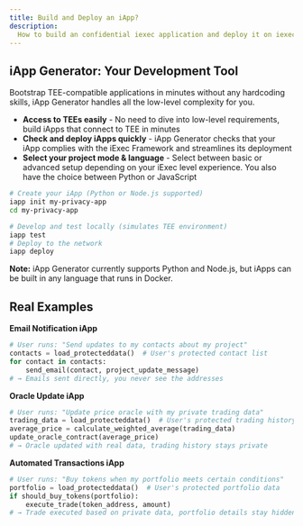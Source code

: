 ```yaml
---
title: Build and Deploy an iApp?
description:
  How to build an confidential iexec application and deploy it on iexec protocol
---
```



## iApp Generator: Your Development Tool

Bootstrap TEE-compatible applications in minutes without any hardcoding skills,
iApp Generator handles all the low-level complexity for you.

- **Access to TEEs easily** - No need to dive into low-level requirements, build
  iApps that connect to TEE in minutes
- **Check and deploy iApps quickly** - iApp Generator checks that your iApp
  complies with the iExec Framework and streamlines its deployment
- **Select your project mode & language** - Select between basic or advanced
  setup depending on your iExec level experience. You also have the choice
  between Python or JavaScript

```bash
# Create your iApp (Python or Node.js supported)
iapp init my-privacy-app
cd my-privacy-app

# Develop and test locally (simulates TEE environment)
iapp test
# Deploy to the network
iapp deploy
```

<div class="bg-gradient-to-r from-blue-400/10 to-blue-400/5 rounded-[6px] p-4 border-l-4 border-blue-600 mb-6">
  <p class="m-0! text-sm"><strong>Note:</strong> iApp Generator currently supports Python and Node.js, but iApps can be built in any language that runs in Docker.</p>
</div>

## Real Examples

**Email Notification iApp**

```python
# User runs: "Send updates to my contacts about my project"
contacts = load_protecteddata()  # User's protected contact list
for contact in contacts:
    send_email(contact, project_update_message)
# → Emails sent directly, you never see the addresses
```

**Oracle Update iApp**

```python
# User runs: "Update price oracle with my private trading data"
trading_data = load_protecteddata()  # User's protected trading history
average_price = calculate_weighted_average(trading_data)
update_oracle_contract(average_price)
# → Oracle updated with real data, trading history stays private
```

**Automated Transactions iApp**

```python
# User runs: "Buy tokens when my portfolio meets certain conditions"
portfolio = load_protecteddata()  # User's protected portfolio data
if should_buy_tokens(portfolio):
    execute_trade(token_address, amount)
# → Trade executed based on private data, portfolio details stay hidden
```
